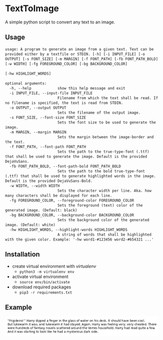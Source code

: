 # TextToImage
A simple python script to convert any text to an image.


## Usage
```
usage: A program to generate an image from a given text. Text can be provided either by a textfile or STDIN. [-h] [-i INPUT_FILE] [-o OUTPUT] [-s FONT_SIZE] [-m MARGIN] [-f FONT_PATH] [-fb FONT_PATH_BOLD] [-w WIDTH] [-fg FOREGROUND_COLOR] [-bg BACKGROUND_COLOR]
                                                                                                             [-hw HIGHLIGHT_WORDS]

optional arguments:
  -h, --help            show this help message and exit
  -i INPUT_FILE, --input-file INPUT_FILE
                        Filename from which the text shall be read. If no filename is specified, the text is read from STDIN.
  -o OUTPUT, --output OUTPUT
                        Sets the filename of the output image.
  -s FONT_SIZE, --font-size FONT_SIZE
                        Sets the font size to be used to generate the image.
  -m MARGIN, --margin MARGIN
                        Sets the margin between the image-border and the text.
  -f FONT_PATH, --font-path FONT_PATH
                        Sets the path to the true-type-font (.ttf) that shall be used to generate the image. Default is the provided DejaVuSans.
  -fb FONT_PATH_BOLD, --font-path-bold FONT_PATH_BOLD
                        Sets the path to the bold true-type-font (.ttf) that shall be used to generate highlighted words in the image. Default is the provided DejaVuSans-Bold.
  -w WIDTH, --width WIDTH
                        Sets the character width per line. Aka. how many characters shall be displayed for each line.
  -fg FOREGROUND_COLOR, --foreground-color FOREGROUND_COLOR
                        Sets the foreground (text) color of the generated image. (Default: black)
  -bg BACKGROUND_COLOR, --background-color BACKGROUND_COLOR
                        Sets the background color of the generated image. (Default: white)
  -hw HIGHLIGHT_WORDS, --highlight-words HIGHLIGHT_WORDS
                        A string of words that shall be highlighted with the given color. Example: '-hw word1-#123456 word2-#654321 ...'

```

## Installation
- create virtual environment with *virtualenv*
    - `python3 -m virtualenv env`
- activate virtual environment
    - `source env/bin/activate`
- download required packages
    - `pip3 -r requirements.txt`

## Example
![Example image](./example/ex_hp_mor_1.png "Example image for HP MOR")
